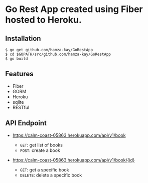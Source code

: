 # Go Rest App created using Fiber hosted to Heroku.


## Installation
```
$ go get github.com/hamza-kay/GoRestApp
$ cd $GOPATH/src/github.com/hamza-kay/GoRestApp
$ go build
```

## Features

- Fiber 
- GORM
- Heroku
- sqlite
- RESTful

## API Endpoint

- https://calm-coast-05863.herokuapp.com/api/v1/book
  - ```GET```: get list of books
  - ```POST```: create a book

- https://calm-coast-05863.herokuapp.com/api/v1/book/{id}
  - ```GET```: get a specific book
  - ```DELETE```: delete a specific book










